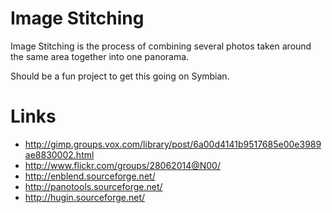 # Image Stitching #

Image Stitching is the process of combining several photos taken around the same area together into one panorama.

Should be a fun project to get this going on Symbian.

# Links #

  * http://gimp.groups.vox.com/library/post/6a00d4141b9517685e00e3989ae8830002.html
  * http://www.flickr.com/groups/28062014@N00/
  * http://enblend.sourceforge.net/
  * http://panotools.sourceforge.net/
  * http://hugin.sourceforge.net/